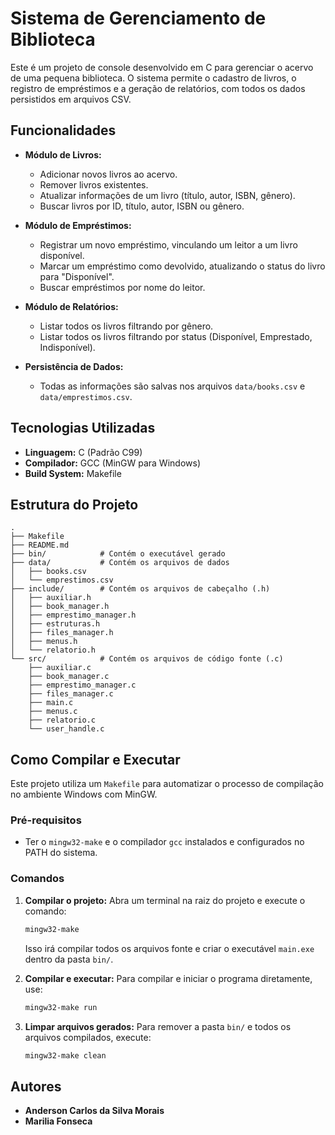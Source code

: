 # Sistema de Gerenciamento de Biblioteca

Este é um projeto de console desenvolvido em C para gerenciar o acervo de uma pequena biblioteca. O sistema permite o cadastro de livros, o registro de empréstimos e a geração de relatórios, com todos os dados persistidos em arquivos CSV.

## Funcionalidades

*   **Módulo de Livros:**
    *   Adicionar novos livros ao acervo.
    *   Remover livros existentes.
    *   Atualizar informações de um livro (título, autor, ISBN, gênero).
    *   Buscar livros por ID, título, autor, ISBN ou gênero.

*   **Módulo de Empréstimos:**
    *   Registrar um novo empréstimo, vinculando um leitor a um livro disponível.
    *   Marcar um empréstimo como devolvido, atualizando o status do livro para "Disponível".
    *   Buscar empréstimos por nome do leitor.

*   **Módulo de Relatórios:**
    *   Listar todos os livros filtrando por gênero.
    *   Listar todos os livros filtrando por status (Disponível, Emprestado, Indisponível).

*   **Persistência de Dados:**
    *   Todas as informações são salvas nos arquivos `data/books.csv` e `data/emprestimos.csv`.

## Tecnologias Utilizadas

*   **Linguagem:** C (Padrão C99)
*   **Compilador:** GCC (MinGW para Windows)
*   **Build System:** Makefile

## Estrutura do Projeto

```
.
├── Makefile
├── README.md
├── bin/            # Contém o executável gerado
├── data/           # Contém os arquivos de dados
│   ├── books.csv
│   └── emprestimos.csv
├── include/        # Contém os arquivos de cabeçalho (.h)
│   ├── auxiliar.h
│   ├── book_manager.h
│   ├── emprestimo_manager.h
│   ├── estruturas.h
│   ├── files_manager.h
│   ├── menus.h
│   └── relatorio.h
└── src/            # Contém os arquivos de código fonte (.c)
    ├── auxiliar.c
    ├── book_manager.c
    ├── emprestimo_manager.c
    ├── files_manager.c
    ├── main.c
    ├── menus.c
    ├── relatorio.c
    └── user_handle.c
```

## Como Compilar e Executar

Este projeto utiliza um `Makefile` para automatizar o processo de compilação no ambiente Windows com MinGW.

### Pré-requisitos

*   Ter o `mingw32-make` e o compilador `gcc` instalados e configurados no PATH do sistema.

### Comandos

1.  **Compilar o projeto:**
    Abra um terminal na raiz do projeto e execute o comando:
    ```bash
    mingw32-make
    ```
    Isso irá compilar todos os arquivos fonte e criar o executável `main.exe` dentro da pasta `bin/`.

2.  **Compilar e executar:**
    Para compilar e iniciar o programa diretamente, use:
    ```bash
    mingw32-make run
    ```

3.  **Limpar arquivos gerados:**
    Para remover a pasta `bin/` e todos os arquivos compilados, execute:
    ```bash
    mingw32-make clean
    ```

## Autores

*   **Anderson Carlos da Silva Morais**
*   **Marilia Fonseca**